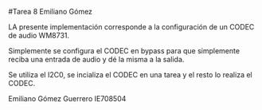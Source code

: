 #Tarea 8 Emiliano Gómez

LA presente implementación corresponde a la configuración de un CODEC de audio WM8731.

Simplemente se configura el CODEC en bypass para que simplemente reciba una entrada de audio
y dé la misma a la salida. 

Se utiliza el I2C0, se incializa el CODEC en una tarea y el resto lo realiza el CODEC.

Emiliano Gómez Guerrero IE708504
